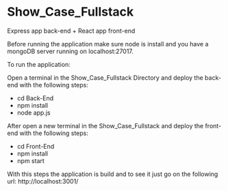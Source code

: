 # Show_Case_Fullstack
Express app back-end + React app front-end

Before running the application make sure node is install and you have a mongoDB server running on localhost:27017.

To run the application:

Open a terminal in the Show_Case_Fullstack Directory and deploy the back-end with the following steps:
  - cd Back-End
  - npm install
  - node app.js

After open a new terminal in the Show_Case_Fullstack and deploy the front-end with the following steps: 
  - cd Front-End
  - npm install
  - npm start
  
With this steps the application is build and to see it just go on the following url: http://localhost:3001/
